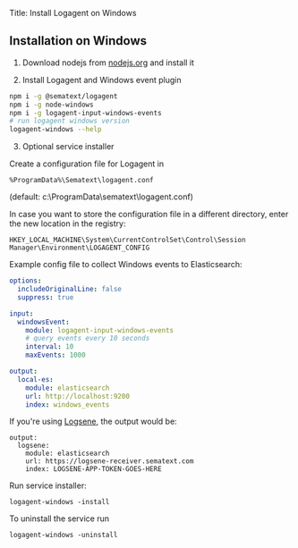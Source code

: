 Title: Install Logagent on Windows

## Installation on Windows

1. Download nodejs from [nodejs.org](https://nodejs.org/en/download/) and install it

2. Install Logagent and Windows event plugin

``` bash
npm i -g @sematext/logagent
npm i -g node-windows
npm i -g logagent-input-windows-events
# run logagent windows version 
logagent-windows --help 
```

3. Optional service installer

Create a configuration file for Logagent in 
```
%ProgramData%\Sematext\logagent.conf
```  
(default: c:\ProgramData\sematext\logagent.conf)

In case you want to store the configuration file in a different directory, enter the new location in the registry:

```
HKEY_LOCAL_MACHINE\System\CurrentControlSet\Control\Session Manager\Environment\LOGAGENT_CONFIG
```

Example config file to collect Windows events to Elasticsearch: 

```yaml
options:
  includeOriginalLine: false
  suppress: true

input:
  windowsEvent:
    module: logagent-input-windows-events 
    # query events every 10 seconds
    interval: 10
    maxEvents: 1000

output:  
  local-es:
    module: elasticsearch
    url: http://localhost:9200
    index: windows_events
```

If you're using [Logsene](https://sematext.com/logsene/), the output would be:

```
output:  
  logsene:
    module: elasticsearch
    url: https://logsene-receiver.sematext.com
    index: LOGSENE-APP-TOKEN-GOES-HERE
```

Run service installer: 


```
logagent-windows -install
```

To uninstall the service run 

```
logagent-windows -uninstall
```

